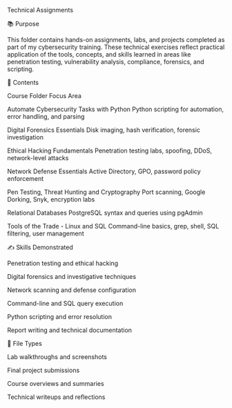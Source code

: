 Technical Assignments

📚 Purpose



This folder contains hands-on assignments, labs, and projects completed as part of my cybersecurity training. These technical exercises reflect practical application of the tools, concepts, and skills learned in areas like penetration testing, vulnerability analysis, compliance, forensics, and scripting.



🧭 Contents

Course Folder	Focus Area

Automate Cybersecurity Tasks with Python	Python scripting for automation, error handling, and parsing

Digital Forensics Essentials	Disk imaging, hash verification, forensic investigation

Ethical Hacking Fundamentals	Penetration testing labs, spoofing, DDoS, network-level attacks

Network Defense Essentials	Active Directory, GPO, password policy enforcement

Pen Testing, Threat Hunting and Cryptography	Port scanning, Google Dorking, Snyk, encryption labs

Relational Databases	PostgreSQL syntax and queries using pgAdmin

Tools of the Trade - Linux and SQL	Command-line basics, grep, shell, SQL filtering, user management

✍️ Skills Demonstrated



Penetration testing and ethical hacking



Digital forensics and investigative techniques



Network scanning and defense configuration



Command-line and SQL query execution



Python scripting and error resolution



Report writing and technical documentation



📂 File Types



Lab walkthroughs and screenshots



Final project submissions



Course overviews and summaries



Technical writeups and reflections

